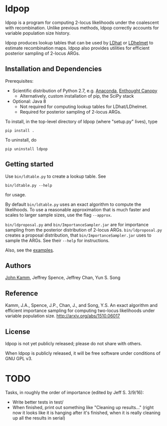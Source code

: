 # ldpop
ldpop is a program for computing 2-locus likelihoods under the coalescent with recombination. Unlike previous methods, ldpop correctly accounts for variable population size history.

ldpop produces lookup tables that can be used by [LDhat](https://github.com/auton1/LDhat) or [LDhelmet](https://sourceforge.net/projects/ldhelmet/) to estimate recombination maps.
ldpop also provides utilities for efficient posterior sampling of 2-locus ARGs.

## Installation and Dependencies

Prerequisites:
* Scientific distribution of Python 2.7, e.g. [Anaconda](http://continuum.io/downloads), [Enthought Canopy](https://www.enthought.com/products/canopy/)
  * Alternatively, custom installation of pip, the SciPy stack
* Optional: Java 8
  * Not required for computing lookup tables for LDhat/LDhelmet.
  * Required for posterior sampling of 2-locus ARGs.

To install, in the top-level directory of ldpop (where "setup.py" lives), type
```
pip install .
```

To uninstall, do
```
pip uninstall ldpop
```

## Getting started
Use `bin/ldtable.py` to create a lookup table. See
```
bin/ldtable.py --help
```
for usage.

By default `bin/ldtable.py` uses an exact algorithm to compute the likelihoods.
To use a reasonable approximation that is much faster and scales to larger sample sizes,
use the flag `--approx`.

`bin/ldproposal.py` and `bin/ImportanceSampler.jar` are for importance sampling from the posterior distribution of 2-locus ARGs.
`bin/ldproposal.py` creates a proposal distribution, that `bin/ImportanceSampler.jar` uses to sample the ARGs. See their `--help` for instructions.

Also, see the [examples](example/).

## Authors

[John Kamm](mailto:jkamm@stat.berkeley.edu), Jeffrey Spence, Jeffrey Chan, Yun S. Song

## Reference

Kamm, J.A., Spence, J.P., Chan, J., and Song, Y.S. An exact algorithm and efficient importance sampling for computing two-locus likelihoods under variable population size. http://arxiv.org/abs/1510.06017


## License

ldpop is not yet publicly released; please do not share with others.

When ldpop is publicly released, it will be free software under conditions of GNU GPL v3.

# TODO

Tasks, in roughly the order of importance (edited by Jeff S. 3/9/16):
* Write better tests in test/
* When finished, print out something like "Cleaning up results..." (right now it looks like it is hanging after it's finished, when it is really cleaning up all the results in serial)